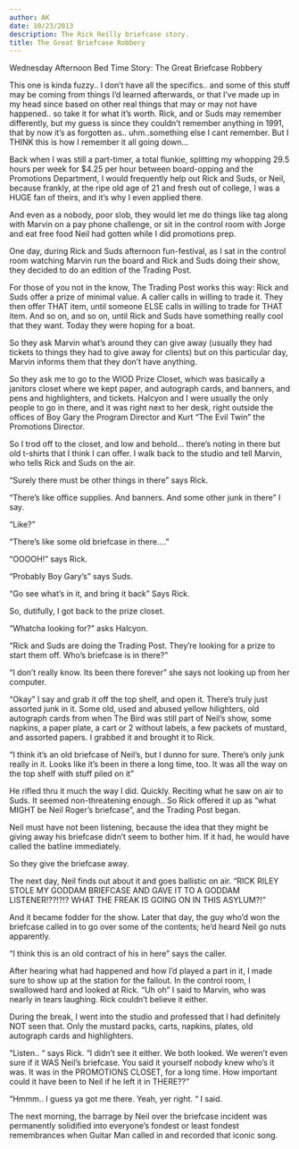 ```yaml
---
author: AK
date: 10/23/2013
description: The Rick Reilly briefcase story.
title: The Great Briefcase Robbery
---
```


Wednesday Afternoon Bed Time Story: The Great Briefcase Robbery

This one is kinda fuzzy.. I don’t have all the specifics.. and some of this stuff may be coming from things I’d learned afterwards, or that I’ve made up in my head since based on other real things that may or may not have happened.. so take it for what it’s worth. Rick, and or Suds may remember differently, but my guess is since they couldn’t remember anything in 1991, that by now it’s as forgotten as.. uhm..something else I cant remember. But I THINK this is how I remember it all going down…

Back when I was still a part-timer, a total flunkie, splitting my whopping 29.5 hours per week for $4.25 per hour between board-opping and the Promotions Department, I would frequently help out Rick and Suds, or Neil, because frankly, at the ripe old age of 21 and fresh out of college, I was a HUGE fan of theirs, and it’s why I even applied there.

And even as a nobody, poor slob, they would let me do things like tag along with Marvin on a pay phone challenge, or sit in the control room with Jorge and eat free food Neil had gotten while I did promotions prep.

One day, during Rick and Suds afternoon fun-festival, as I sat in the control room watching Marvin run the board and Rick and Suds doing their show, they decided to do an edition of the Trading Post.

For those of you not in the know, The Trading Post works this way: Rick and Suds offer a prize of minimal value. A caller calls in willing to trade it. They then offer THAT item, until someone ELSE calls in willing to trade for THAT item. And so on, and so on, until Rick and Suds have something really cool that they want. Today they were hoping for a boat.

So they ask Marvin what’s around they can give away (usually they had tickets to things they had to give away for clients) but on this particular day, Marvin informs them that they don’t have anything.

So they ask me to go to the WIOD Prize Closet, which was basically a janitors closet where we kept paper, and autograph cards, and banners, and pens and highlighters, and tickets. Halcyon and I were usually the only people to go in there, and it was right next to her desk, right outside the offices of Boy Gary the Program Director and Kurt “The Evil Twin” the Promotions Director.

So I trod off to the closet, and low and behold… there’s noting in there but old t-shirts that I think I can offer. I walk back to the studio and tell Marvin, who tells Rick and Suds on the air.

“Surely there must be other things in there” says Rick.

“There’s like office supplies. And banners. And some other junk in there” I say.

“Like?”

“There’s like some old briefcase in there….”

“OOOOH!” says Rick.

“Probably Boy Gary’s” says Suds.

“Go see what’s in it, and bring it back” Says Rick.

So, dutifully, I got back to the prize closet.

“Whatcha looking for?” asks Halcyon.

“Rick and Suds are doing the Trading Post. They’re looking for a prize to start them off. Who’s briefcase is in there?”

“I don’t really know. Its been there forever” she says not looking up from her computer.

“Okay” I say and grab it off the top shelf, and open it. There’s truly just assorted junk in it. Some old, used and abused yellow hilighters, old autograph cards from when The Bird was still part of Neil’s show, some napkins, a paper plate, a cart or 2 without labels, a few packets of mustard, and assorted papers. I grabbed it and brought it to Rick.

“I think it’s an old briefcase of Neil’s, but I dunno for sure. There’s only junk really in it. Looks like it’s been in there a long time, too. It was all the way on the top shelf with stuff piled on it”

He rifled thru it much the way I did. Quickly. Reciting what he saw on air to Suds. It seemed non-threatening enough.. So Rick offered it up as “what MIGHT be Neil Roger’s briefcase”, and the Trading Post began.

Neil must have not been listening, because the idea that they might be giving away his briefcase didn’t seem to bother him. If it had, he would have called the batline immediately.

So they give the briefcase away.

The next day, Neil finds out about it and goes ballistic on air. “RICK RILEY STOLE MY GODDAM BRIEFCASE AND GAVE IT TO A GODDAM LISTENER!??!?!? WHAT THE FREAK IS GOING ON IN THIS ASYLUM?!”

And it became fodder for the show. Later that day, the guy who’d won the briefcase called in to go over some of the contents; he’d heard Neil go nuts apparently.

“I think this is an old contract of his in here” says the caller.

After hearing what had happened and how I’d played a part in it, I made sure to show up at the station for the fallout. In the control room, I swallowed hard and looked at Rick. “Uh oh” I said to Marvin, who was nearly in tears laughing. Rick couldn’t believe it either.

During the break, I went into the studio and professed that I had definitely NOT seen that. Only the mustard packs, carts, napkins, plates, old autograph cards and highlighters.

“Listen.. “ says Rick. “I didn’t see it either. We both looked. We weren’t even sure if it WAS Neil’s briefcase. You said it yourself nobody knew who’s it was. It was in the PROMOTIONS CLOSET, for a long time. How important could it have been to Neil if he left it in THERE??”

“Hmmm.. I guess ya got me there. Yeah, yer right. “ I said.

The next morning, the barrage by Neil over the briefcase incident was permanently solidified into everyone’s fondest or least fondest remembrances when Guitar Man called in and recorded that iconic song.
